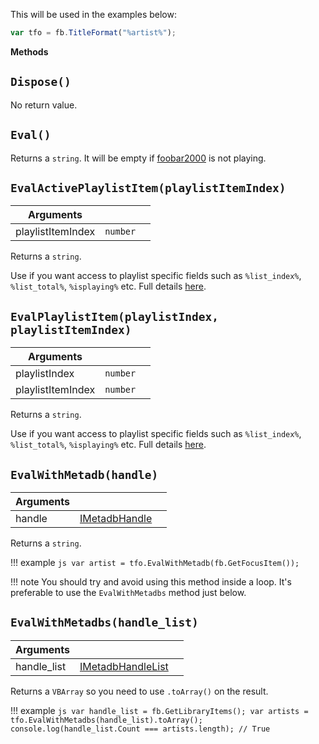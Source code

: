 This will be used in the examples below:

```js
var tfo = fb.TitleFormat("%artist%");
```

**Methods**

## `Dispose()`

No return value.

## `Eval()`

Returns a `string`. It will be empty if [foobar2000](https://www.foobar2000.org) is not playing.

## `EvalActivePlaylistItem(playlistItemIndex)`
|Arguments|||
|---|---|---|
|playlistItemIndex|`number`|

Returns a `string`.

Use if you want access to playlist specific fields such as `%list_index%`, `%list_total%`, `%isplaying%` etc.
Full details [here](https://wiki.hydrogenaud.io/index.php?title=Foobar2000:Title_Formatting_Reference#Playlist-only_fields).

## `EvalPlaylistItem(playlistIndex, playlistItemIndex)`
|Arguments|||
|---|---|---|
|playlistIndex|`number`|
|playlistItemIndex|`number`|

Returns a `string`.

Use if you want access to playlist specific fields such as `%list_index%`, `%list_total%`, `%isplaying%` etc.
Full details [here](https://wiki.hydrogenaud.io/index.php?title=Foobar2000:Title_Formatting_Reference#Playlist-only_fields).

## `EvalWithMetadb(handle)`
|Arguments|||
|---|---|---|
|handle|[IMetadbHandle](IMetadbHandle.md)|

Returns a `string`.

!!! example
	```js
	var artist = tfo.EvalWithMetadb(fb.GetFocusItem());
	```

!!! note
	You should try and avoid using this method inside a loop. It's preferable
	to use the `EvalWithMetadbs` method just below.

## `EvalWithMetadbs(handle_list)`
|Arguments|||
|---|---|---|
|handle_list|[IMetadbHandleList](IMetadbHandleList.md)|

Returns a `VBArray` so you need to use `.toArray()` on the result.

!!! example
	```js
	var handle_list = fb.GetLibraryItems();
	var artists = tfo.EvalWithMetadbs(handle_list).toArray();
	console.log(handle_list.Count === artists.length); // True
	```
